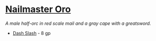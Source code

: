 # [Nailmaster Oro](https://hollowknight.wiki/w/Oro)

*A male half-orc in red scale mail and a gray cape with a greatsword.*

* [Dash Slash](/abilities/dash_slash.md) - 8 gp
